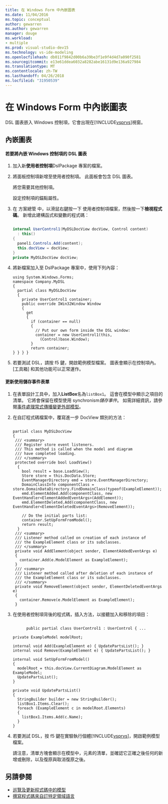 ```yaml
---
title: 在 Windows Form 中內嵌圖表
ms.date: 11/04/2016
ms.topic: conceptual
author: gewarren
ms.author: gewarren
manager: douge
ms.workload:
- multiple
ms.prod: visual-studio-dev15
ms.technology: vs-ide-modeling
ms.openlocfilehash: db011f9842d00b6a39be3f1e9f4d4d7a090f2581
ms.sourcegitcommit: e13e61ddea6032a8282abe16131d9e136a927984
ms.translationtype: MT
ms.contentlocale: zh-TW
ms.lasthandoff: 04/26/2018
ms.locfileid: "31950539"
---
```

# <a name="embedding-a-diagram-in-a-windows-form"></a>在 Windows Form 中內嵌圖表
DSL 圖表嵌入 Windows 控制項，它會出現在[!INCLUDE[vsprvs](../code-quality/includes/vsprvs_md.md)]視窗。

## <a name="embedding-a-diagram"></a>內嵌圖表

#### <a name="to-embed-a-dsl-diagram-in-a-windows-control"></a>若要將內嵌 Windows 控制項的 DSL 圖表

1.  加入新**使用者控制項**DslPackage 專案的檔案。

2.  將面板控制項新增至使用者控制項。 此面板會包含 DSL 圖表。

     將您需要其他控制項。

     設定控制項的錨點屬性。

3.  在 方案總管 中，以滑鼠右鍵按一下 使用者控制項檔案，然後按一下**檢視程式碼**。 新增此建構函式和變數的程式碼：

    ```csharp

    internal UserControl1(MyDSLDocView docView, Control content)
      : this()
    {
      panel1.Controls.Add(content);
      this.docView = docView;
    }
    private MyDSLDocView docView;

    ```

4.  將新檔案加入至 DslPackage 專案中，使用下列內容：

    ```
    using System.Windows.Forms;
    namespace Company.MyDSL
    {
      partial class MyDSLDocView
      {
        private UserControl1 container;
        public override IWin32Window Window
        {
          get
          {
            if (container == null)
            {
              // Put our own form inside the DSL window:
              container = new UserControl1(this,
                (Control)base.Window);
            }
            return container;
    } } } }

    ```

5.  若要測試 DSL，請按 f5 鍵，開啟範例模型檔案。 圖表會顯示在控制項內。 [工具箱] 和其他功能可以正常運作。

#### <a name="updating-the-form-using-store-events"></a>更新使用儲存事件表單

1.  在表單設計工具中，加入**ListBox**名為`listBox1`。 這會在模型中顯示之項目的清單。 它將會保留在模型使用 synchronism*儲存事件*。 如需詳細資訊，請參閱[事件處理常式傳播變更外部模型](../modeling/event-handlers-propagate-changes-outside-the-model.md)。

2.  在自訂程式碼檔案中，覆寫進一步 DocView 類別的方法：

    ```

    partial class MyDSLDocView
    {
     /// <summary>
     /// Register store event listeners.
     /// This method is called when the model and diagram
     /// have completed loading.
     /// </summary>
     protected override bool LoadView()
      {
        bool result = base.LoadView();
        Store store = this.DocData.Store;
        EventManagerDirectory emd = store.EventManagerDirectory;
        DomainClassInfo componentClass = store.DomainDataDirectory.FindDomainClass(typeof(ExampleElement));
        emd.ElementAdded.Add(componentClass, new EventHandler<ElementAddedEventArgs>(AddElement));
        emd.ElementDeleted.Add(componentClass, new EventHandler<ElementDeletedEventArgs>(RemoveElement));

        // Do the initial parts list:
        container.SetUpFormFromModel();
        return result;
      }
     /// <summary>
     /// Listener method called on creation of each instance of
     /// the ExampleElement class or its subclasses.
     /// </summary>
     private void AddElement(object sender, ElementAddedEventArgs e)
     {
       container.Add(e.ModelElement as ExampleElement);
     }
     /// <summary>
     /// Listener method called after deletion of each instance of
     /// the ExampleElement class or its subclasses.
     /// </summary>
     private void RemoveElement(object sender, ElementDeletedEventArgs e)
     {
       container.Remove(e.ModelElement as ExampleElement);
     }

    ```

3.  在使用者控制項背後的程式碼，插入方法，以接聽加入和移除的項目：

    ```

          public partial class UserControl1 : UserControl { ...

    private ExampleModel modelRoot;

    internal void Add(ExampleElement e) { UpdatePartsList(); }
    internal void Remove(ExampleElement e) { UpdatePartsList(); }

    internal void SetUpFormFromModel()
    {
      modelRoot = this.docView.CurrentDiagram.ModelElement as ExampleModel;
      UpdatePartsList();
    }

    private void UpdatePartsList()
    {
      StringBuilder builder = new StringBuilder();
      listBox1.Items.Clear();
      foreach (ExampleElement c in modelRoot.Elements)
      {
        listBox1.Items.Add(c.Name);
      }
    }

    ```

4.  若要測試 DSL，按 f5 鍵在實驗執行個體[!INCLUDE[vsprvs](../code-quality/includes/vsprvs_md.md)]，開啟範例模型檔案。

     請注意，清單方塊會顯示在模型中，元素的清單，並確認它正確之後任何的新增或刪除，以及復原與取消復原之後。

## <a name="see-also"></a>另請參閱

- [巡覽及更新程式碼中的模型](../modeling/navigating-and-updating-a-model-in-program-code.md)
- [撰寫程式碼來自訂特定領域語言](../modeling/writing-code-to-customise-a-domain-specific-language.md)

